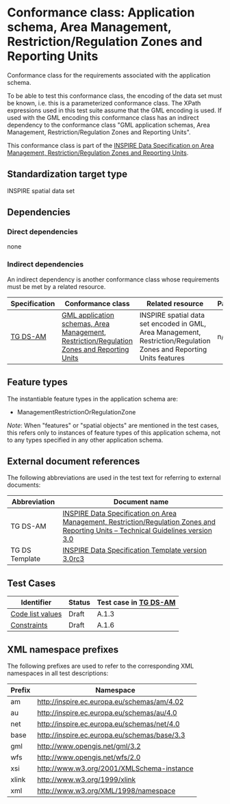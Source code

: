 # Conformance class: Application schema, Area Management, Restriction/Regulation Zones and Reporting Units

Conformance class for the requirements associated with the application schema. 

To be able to test this conformance class, the encoding of the data set must be known, i.e. this is a parameterized conformance class. The XPath expressions used in this test suite assume that the GML encoding is used. If used with the GML encoding this conformance class has an indirect dependency to the conformance class "GML application schemas, Area Management, Restriction/Regulation Zones and Reporting Units".

This conformance class is part of the [INSPIRE Data Specification on Area Management, Restriction/Regulation Zones and Reporting Units](../README.md).

## Standardization target type

INSPIRE spatial data set

## Dependencies

### Direct dependencies

none

### Indirect dependencies

An indirect dependency is another conformance class whose requirements must be met by a related resource.

| Specification | Conformance class | Related resource | Parameters |
| ------------- | ----------------- | ---------------- | ---------- |
| [TG DS-AM](./README.md#ref_TG_DS_AM) | [GML application schemas, Area Management, Restriction/Regulation Zones and Reporting Units](../am-gml/README.md) | INSPIRE spatial data set encoded in GML, Area Management, Restriction/Regulation Zones and Reporting Units features | n/a |
 
## Feature types <a name="feature-types"></a>

The instantiable feature types in the application schema are:

* ManagementRestrictionOrRegulationZone


*Note*: When "features" or "spatial objects" are mentioned in the test cases, this refers only to instances of feature types of this application schema, not to any types specified in any other application schema.

## External document references

The following abbreviations are used in the test text for referring to external documents:

Abbreviation                     | Document name
-------------------------------- | --------------------------------------------------
TG DS-AM <a name="ref_TG_DS_AM"></a>   | [INSPIRE Data Specification on Area Management, Restriction/Regulation Zones and Reporting Units – Technical Guidelines version 3.0](http://inspire.ec.europa.eu/documents/Data_Specifications/INSPIRE_DataSpecification_AM_v3.0.pdf)
TG DS Template <a name="ref_TG_DS_tmpl"></a>   | [INSPIRE Data Specification Template version 3.0rc3](http://inspire.jrc.ec.europa.eu/documents/Data_Specifications/INSPIRE_DataSpecification_Template_v3.0rc3.pdf)

## Test Cases

| Identifier                                                        | Status   | Test case in [TG DS-AM](#ref_TG_DS_AM)  |
| ----------------------------------------------------------------- | -------- | ------------ |
| [Code list values](./code-list-values.md)  | Draft  | A.1.3  |
| [Constraints](./constraints.md)  | Draft  | A.1.6  |

## XML namespace prefixes <a name="namespaces"></a>

The following prefixes are used to refer to the corresponding XML namespaces in all test descriptions:

Prefix         | Namespace
-------------- | -------------------------------------------------
am             | http://inspire.ec.europa.eu/schemas/am/4.02
au             | http://inspire.ec.europa.eu/schemas/au/4.0
net            | http://inspire.ec.europa.eu/schemas/net/4.0
base           | http://inspire.ec.europa.eu/schemas/base/3.3
gml            | http://www.opengis.net/gml/3.2
wfs            | http://www.opengis.net/wfs/2.0
xsi            | http://www.w3.org/2001/XMLSchema-instance
xlink          | http://www.w3.org/1999/xlink
xml            | http://www.w3.org/XML/1998/namespace
